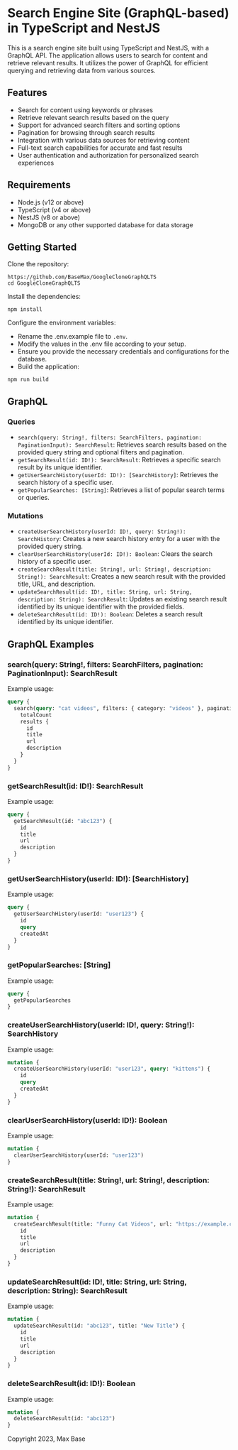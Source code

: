 # Search Engine Site (GraphQL-based) in TypeScript and NestJS

This is a search engine site built using TypeScript and NestJS, with a GraphQL API. The application allows users to search for content and retrieve relevant results. It utilizes the power of GraphQL for efficient querying and retrieving data from various sources.

## Features

- Search for content using keywords or phrases
- Retrieve relevant search results based on the query
- Support for advanced search filters and sorting options
- Pagination for browsing through search results
- Integration with various data sources for retrieving content
- Full-text search capabilities for accurate and fast results
- User authentication and authorization for personalized search experiences

## Requirements

- Node.js (v12 or above)
- TypeScript (v4 or above)
- NestJS (v8 or above)
- MongoDB or any other supported database for data storage

## Getting Started

Clone the repository:

```shell
https://github.com/BaseMax/GoogleCloneGraphQLTS
cd GoogleCloneGraphQLTS
```

Install the dependencies:

```shell
npm install
```

Configure the environment variables:

- Rename the .env.example file to `.env`.
- Modify the values in the .env file according to your setup.
- Ensure you provide the necessary credentials and configurations for the database.
- Build the application:

```shell
npm run build
```

## GraphQL

### Queries

- `search(query: String!, filters: SearchFilters, pagination: PaginationInput): SearchResult`: Retrieves search results based on the provided query string and optional filters and pagination.
- `getSearchResult(id: ID!): SearchResult`: Retrieves a specific search result by its unique identifier.
- `getUserSearchHistory(userId: ID!): [SearchHistory]`: Retrieves the search history of a specific user.
- `getPopularSearches: [String]`: Retrieves a list of popular search terms or queries.

### Mutations

- `createUserSearchHistory(userId: ID!, query: String!): SearchHistory`: Creates a new search history entry for a user with the provided query string.
- `clearUserSearchHistory(userId: ID!): Boolean`: Clears the search history of a specific user.
- `createSearchResult(title: String!, url: String!, description: String!): SearchResult`: Creates a new search result with the provided title, URL, and description.
- `updateSearchResult(id: ID!, title: String, url: String, description: String): SearchResult`: Updates an existing search result identified by its unique identifier with the provided fields.
- `deleteSearchResult(id: ID!): Boolean`: Deletes a search result identified by its unique identifier.

## GraphQL Examples

### search(query: String!, filters: SearchFilters, pagination: PaginationInput): SearchResult

Example usage:

```graphql
query {
  search(query: "cat videos", filters: { category: "videos" }, pagination: { page: 1, limit: 10 }) {
    totalCount
    results {
      id
      title
      url
      description
    }
  }
}
```

### getSearchResult(id: ID!): SearchResult

Example usage:

```graphql
query {
  getSearchResult(id: "abc123") {
    id
    title
    url
    description
  }
}
```

### getUserSearchHistory(userId: ID!): [SearchHistory]

Example usage:

```graphql
query {
  getUserSearchHistory(userId: "user123") {
    id
    query
    createdAt
  }
}
```

### getPopularSearches: [String]

Example usage:

```graphql
query {
  getPopularSearches
}
```

### createUserSearchHistory(userId: ID!, query: String!): SearchHistory

Example usage:

```graphql
mutation {
  createUserSearchHistory(userId: "user123", query: "kittens") {
    id
    query
    createdAt
  }
}
```

### clearUserSearchHistory(userId: ID!): Boolean

Example usage:

```graphql
mutation {
  clearUserSearchHistory(userId: "user123")
}
```

### createSearchResult(title: String!, url: String!, description: String!): SearchResult

Example usage:

```graphql
mutation {
  createSearchResult(title: "Funny Cat Videos", url: "https://example.com/videos", description: "Watch hilarious cat videos!") {
    id
    title
    url
    description
  }
}
```

### updateSearchResult(id: ID!, title: String, url: String, description: String): SearchResult

Example usage:

```graphql
mutation {
  updateSearchResult(id: "abc123", title: "New Title") {
    id
    title
    url
    description
  }
}
```

### deleteSearchResult(id: ID!): Boolean

Example usage:

```graphql
mutation {
  deleteSearchResult(id: "abc123")
}
```

Copyright 2023, Max Base

